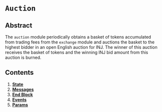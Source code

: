 # `Auction`

## Abstract

The `auction` module periodically obtains a basket of tokens accumulated from trading fees from the `exchange` module and auctions the basket to the highest bidder in an open English auction for INJ. The winner of this auction receives the basket of tokens and the winning INJ bid amount from this auction is burned. 

## Contents

1. **[State](./01_state.md)**
2. **[Messages](./02_messages.md)**
3. **[End Block](./03_end_block.md)**
4. **[Events](./04_events.md)**
5. **[Params](./05_params.md)**


